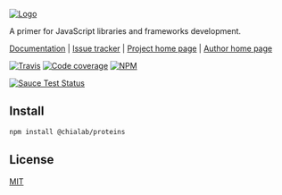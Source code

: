 [![Logo](https://logos.chialab.io/@chialab/proteins.svg)](https://proteins.chialab.io)

A primer for JavaScript libraries and frameworks development.


[Documentation](https://proteins.chialab.io/docs/home) | [Issue tracker](https://github.com/Chialab/proteins/issues) | [Project home page](https://proteins.chialab.io) | [Author home page](http://www.chialab.it)

[![Travis](https://img.shields.io/travis/Chialab/proteins.svg?maxAge=2592000)](https://travis-ci.org/Chialab/proteins)
[![Code coverage](https://codecov.io/gh/Chialab/proteins/graph/badge.svg)](https://codecov.io/gh/Chialab/proteins)
[![NPM](https://img.shields.io/npm/v/@chialab/proteins.svg)](https://www.npmjs.com/package/@chialab/proteins)

[![Sauce Test Status](https://saucelabs.com/browser-matrix/chialab-sl-014.svg)](https://saucelabs.com/u/chialab-sl-014)

## Install

```sh
npm install @chialab/proteins
```

## License

[MIT](./LICENSE)
